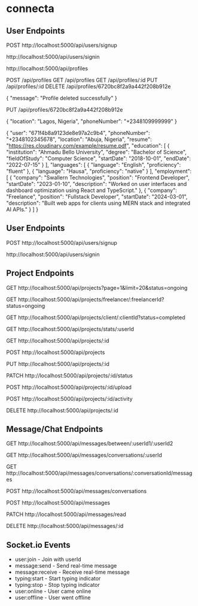# connecta
<!-- api end points  -->
<!-- api end points  -->

## User Endpoints
<!-- register a new user -->
POST http://localhost:5000/api/users/signup

<!-- login user -->
http://localhost:5000/api/users/signin




<!-- profile API START HERE -->

http://localhost:5000/api/profiles

POST /api/profiles
GET /api/profiles
GET /api/profiles/:id
PUT /api/profiles/:id
DELETE /api/profiles/6720bc8f2a9a442f208b912e
 <!-- eg:  -->
 {
  "message": "Profile deleted successfully"
}

PUT /api/profiles/6720bc8f2a9a442f208b912e

<!-- eg:  -->
{
  "location": "Lagos, Nigeria",
  "phoneNumber": "+2348109999999"
}

<!-- json for testing:  -->
{
  "user": "671f4b8a9123de8e97a2c9b4",
  "phoneNumber": "+2348102345678",
  "location": "Abuja, Nigeria",
  "resume": "https://res.cloudinary.com/example/resume.pdf",
  "education": [
    {
      "institution": "Ahmadu Bello University",
      "degree": "Bachelor of Science",
      "fieldOfStudy": "Computer Science",
      "startDate": "2018-10-01",
      "endDate": "2022-07-15"
    }
  ],
  "languages": [
    {
      "language": "English",
      "proficiency": "fluent"
    },
    {
      "language": "Hausa",
      "proficiency": "native"
    }
  ],
  "employment": [
    {
      "company": "Swallern Technologies",
      "position": "Frontend Developer",
      "startDate": "2023-01-10",
      "description": "Worked on user interfaces and dashboard optimization using React and TypeScript."
    },
    {
      "company": "Freelance",
      "position": "Fullstack Developer",
      "startDate": "2024-03-01",
      "description": "Built web apps for clients using MERN stack and integrated AI APIs."
    }
  ]
}

<!-- profile API END HERE -->
## User Endpoints
<!-- register a new user -->
POST http://localhost:5000/api/users/signup

<!-- login user -->
http://localhost:5000/api/users/signin

## Project Endpoints
GET http://localhost:5000/api/projects?page=1&limit=20&status=ongoing

GET http://localhost:5000/api/projects/freelancer/:freelancerId?status=ongoing

GET http://localhost:5000/api/projects/client/:clientId?status=completed

GET http://localhost:5000/api/projects/stats/:userId

GET http://localhost:5000/api/projects/:id

POST http://localhost:5000/api/projects

PUT http://localhost:5000/api/projects/:id

PATCH http://localhost:5000/api/projects/:id/status

POST http://localhost:5000/api/projects/:id/upload

POST http://localhost:5000/api/projects/:id/activity

DELETE http://localhost:5000/api/projects/:id


## Message/Chat Endpoints
GET http://localhost:5000/api/messages/between/:userId1/:userId2

GET http://localhost:5000/api/messages/conversations/:userId

GET http://localhost:5000/api/messages/conversations/:conversationId/messages

POST http://localhost:5000/api/messages/conversations

POST http://localhost:5000/api/messages

PATCH http://localhost:5000/api/messages/read

DELETE http://localhost:5000/api/messages/:id

## Socket.io Events
- user:join - Join with userId
- message:send - Send real-time message
- message:receive - Receive real-time message
- typing:start - Start typing indicator
- typing:stop - Stop typing indicator
- user:online - User came online
- user:offline - User went offline


<!-- VITE_GOOGLE_CLIENT_ID=855950020031-io57du6qg48u27qa75gdrgh6l55sg5c9.apps.googleusercontent.com
 #   855950020031-io57du6qg48u27qa75gdrgh6l55sg5c9.apps.googleusercontent.com
VITE_API_BASE_URL=http://localhost:5000/api
Cloud_name=dl4smhb8s
API_key=763434723539499
API_secret=tTXbAMQqkpISpmnRTKe_nUzawI0
CLOUDINARY_URL=cloudinary://763434723539499:tTXbAMQqkpISpmnRTKe_nUzawI0@dl4smhb8s
HUGGINGFACE_API_KEY=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
VITE_HUGGINGFACE_API_KEY=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 -->

